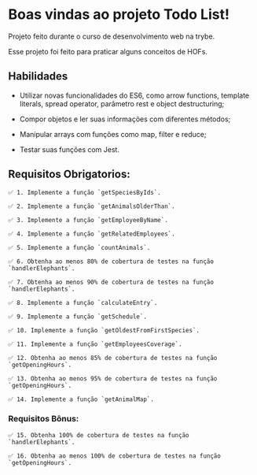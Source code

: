 # Boas vindas ao projeto Todo List!
  Projeto feito durante o curso de desenvolvimento web na trybe.

  Esse projeto foi feito para praticar alguns conceitos de HOFs.

## Habilidades
- Utilizar novas funcionalidades do ES6, como arrow functions, template literals, spread operator, parâmetro rest e object destructuring;

- Compor objetos e ler suas informações com diferentes métodos;

- Manipular arrays com funções como map, filter e reduce;

- Testar suas funções com Jest.

## Requisitos Obrigatorios:

    ✅ 1. Implemente a função `getSpeciesByIds`.

    ✅ 2. Implemente a função `getAnimalsOlderThan`.

    ✅ 3. Implemente a função `getEmployeeByName`.

    ✅ 4. Implemente a função `getRelatedEmployees`.

    ✅ 5. Implemente a função `countAnimals`.

    ✅ 6. Obtenha ao menos 80% de cobertura de testes na função `handlerElephants`.

    ✅ 7. Obtenha ao menos 90% de cobertura de testes na função `handlerElephants`.

    ✅ 8. Implemente a função `calculateEntry`.

    ✅ 9. Implemente a função `getSchedule`.

    ✅ 10. Implemente a função `getOldestFromFirstSpecies`.

    ✅ 11. Implemente a função `getEmployeesCoverage`.

    ✅ 12. Obtenha ao menos 85% de cobertura de testes na função `getOpeningHours`.

    ✅ 13. Obtenha ao menos 95% de cobertura de testes na função `getOpeningHours`.

    ✅ 14. Implemente a função `getAnimalMap`.
    
### Requisitos Bônus:
    
    ✅ 15. Obtenha 100% de cobertura de testes na função `handlerElephants`.
    
    ✅ 16. Obtenha ao menos 100% de cobertura de testes na função `getOpeningHours`.
